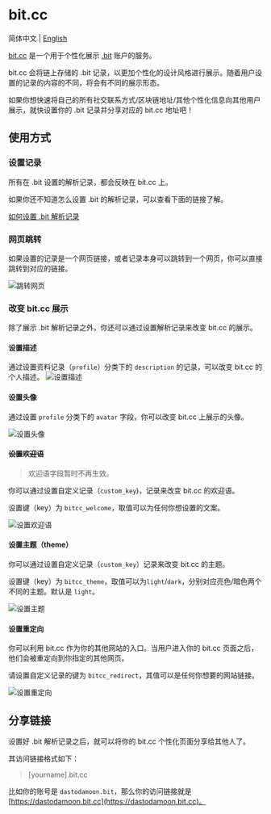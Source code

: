 # bit.cc

简体中文 | [English](./README.md)

[bit.cc](https://bit.cc) 是一个用于个性化展示 [.bit](https://did.id) 账户的服务。

bit.cc 会将链上存储的 .bit 记录，以更加个性化的设计风格进行展示。随着用户设置的记录的内容的不同，将会有不同的展示形态。

如果你想快速将自己的所有社交联系方式/区块链地址/其他个性化信息向其他用户展示，就快设置你的 .bit 记录并分享对应的 bit.cc 地址吧！

## 使用方式

### 设置记录
所有在 .bit 设置的解析记录，都会反映在 bit.cc 上。

如果你还不知道怎么设置 .bit 的解析记录，可以查看下面的链接了解。

[如何设置 .bit 解析记录](https://talk.did.id/t/imtoken-bit/404)

### 网页跳转
如果设置的记录是一个网页链接，或者记录本身可以跳转到一个网页，你可以直接跳转到对应的链接。

![跳转网页](./docs/visit.png)

### 改变 bit.cc 展示
除了展示 .bit 解析记录之外，你还可以通过设置解析记录来改变 bit.cc 的展示。

#### 设置描述
通过设置资料记录（`profile`）分类下的 `description` 的记录，可以改变 bit.cc 的个人描述。
![设置描述](./docs/set_description.png)

#### 设置头像
通过设置 `profile` 分类下的 `avatar` 字段，你可以改变 bit.cc 上展示的头像。

![设置头像](./docs/set_avatar.png)

#### ~~设置欢迎语~~
> 欢迎语字段暂时不再生效。

你可以通过设置自定义记录（`custom_key`)，记录来改变 bit.cc 的欢迎语。

设置键（key）为 `bitcc_welcome`，取值可以为任何你想设置的文案。

![设置欢迎语](./docs/set_welcome.png)

#### 设置主题（theme）
你可以通过设置自定义记录（`custom_key`）记录来改变 bit.cc 的主题。

设置键（key）为 `bitcc_theme`，取值可以为`light`/`dark`，分别对应亮色/暗色两个不同的主题。默认是 `light`。

![设置主题](./docs/theme_dark.png)

#### 设置重定向
你可以利用 bit.cc 作为你的其他网站的入口。当用户进入你的 bit.cc 页面之后，他们会被重定向到你指定的其他网页。

请设置自定义记录的键为 `bitcc_redirect`，其值可以是任何你想要的网站链接。

![设置重定向](./docs/set_redirect.png)

## 分享链接
设置好 .bit 解析记录之后，就可以将你的 bit.cc 个性化页面分享给其他人了。

其访问链接格式如下：

> [yourname].bit.cc

比如你的账号是 `dastodamoon.bit`，那么你的访问链接就是 [https://dastodamoon.bit.cc](https://dastodamoon.bit.cc)。

